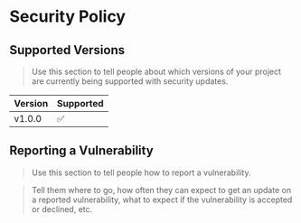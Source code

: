 # Security Policy

## Supported Versions

> Use this section to tell people about which versions of your project are
> currently being supported with security updates.

| Version | Supported          |
| ------- | ------------------ |
| v1.0.0  | :white_check_mark: |

## Reporting a Vulnerability

> Use this section to tell people how to report a vulnerability.

> Tell them where to go, how often they can expect to get an update on a
> reported vulnerability, what to expect if the vulnerability is accepted or
> declined, etc.
